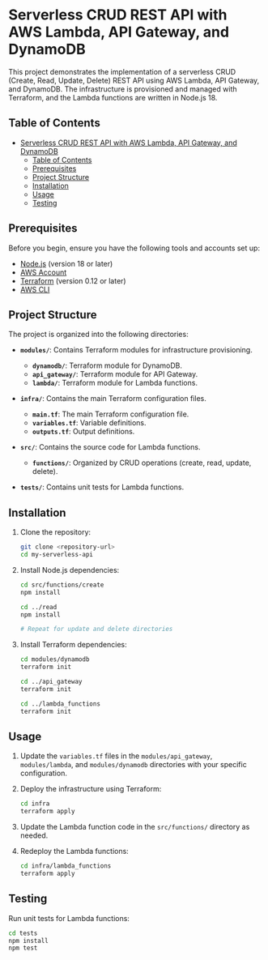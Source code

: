 # Serverless CRUD REST API with AWS Lambda, API Gateway, and DynamoDB

This project demonstrates the implementation of a serverless CRUD (Create, Read, Update, Delete) REST API using AWS Lambda, API Gateway, and DynamoDB. The infrastructure is provisioned and managed with Terraform, and the Lambda functions are written in Node.js 18.

## Table of Contents

- [Serverless CRUD REST API with AWS Lambda, API Gateway, and DynamoDB](#serverless-crud-rest-api-with-aws-lambda-api-gateway-and-dynamodb)
  - [Table of Contents](#table-of-contents)
  - [Prerequisites](#prerequisites)
  - [Project Structure](#project-structure)
  - [Installation](#installation)
  - [Usage](#usage)
  - [Testing](#testing)

## Prerequisites

Before you begin, ensure you have the following tools and accounts set up:

- [Node.js](https://nodejs.org/) (version 18 or later)
- [AWS Account](https://aws.amazon.com/)
- [Terraform](https://www.terraform.io/) (version 0.12 or later)
- [AWS CLI](https://aws.amazon.com/cli/)

## Project Structure

The project is organized into the following directories:

- **`modules/`**: Contains Terraform modules for infrastructure provisioning.
  - **`dynamodb/`**: Terraform module for DynamoDB.
  - **`api_gateway/`**: Terraform module for API Gateway.
  - **`lambda/`**: Terraform module for Lambda functions.

- **`infra/`**: Contains the main Terraform configuration files.
  - **`main.tf`**: The main Terraform configuration file.
  - **`variables.tf`**: Variable definitions.
  - **`outputs.tf`**: Output definitions.

- **`src/`**: Contains the source code for Lambda functions.
  - **`functions/`**: Organized by CRUD operations (create, read, update, delete).

- **`tests/`**: Contains unit tests for Lambda functions.

## Installation

1. Clone the repository:

    ```bash
    git clone <repository-url>
    cd my-serverless-api
    ```

2. Install Node.js dependencies:

    ```bash
    cd src/functions/create
    npm install

    cd ../read
    npm install

    # Repeat for update and delete directories
    ```

3. Install Terraform dependencies:

    ```bash
    cd modules/dynamodb
    terraform init

    cd ../api_gateway
    terraform init

    cd ../lambda_functions
    terraform init
    ```

## Usage

1. Update the `variables.tf` files in the `modules/api_gateway`, `modules/lambda`, and `modules/dynamodb` directories with your specific configuration.

2. Deploy the infrastructure using Terraform:

    ```bash
    cd infra
    terraform apply
    ```

3. Update the Lambda function code in the `src/functions/` directory as needed.

4. Redeploy the Lambda functions:

    ```bash
    cd infra/lambda_functions
    terraform apply
    ```

## Testing

Run unit tests for Lambda functions:

```bash
cd tests
npm install
npm test
